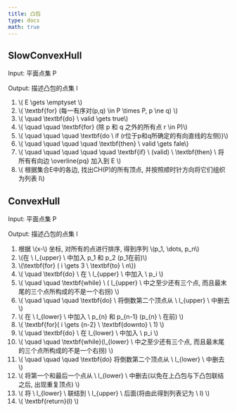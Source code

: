 ```yaml
---
title: 凸包
type: docs
math: true
---
```


## SlowConvexHull

 Input: 平面点集 P

 Output: 描述凸包的点集 l

 1. \\( E \gets \emptyset \\)
 2. \\( \textbf{for} (每一有序对(p,q) \in P \times P, p \ne q)  \\)
 3. \\( \quad \textbf{do} \ valid \gets true\\)
 4. \\( \quad \quad \textbf{for} (除 p 和 q 之外的所有点 r \in P)\\)
 5. \\( \quad \quad \quad \textbf{do \ if (r位于p和q所确定的有向直线的左侧)}\\)
 6. \\( \quad \quad \quad \quad \textbf{then} \ valid \gets fale\\)
 7. \\( \quad \quad \quad \quad \quad \textbf{if} \ (valid) \ \textbf{then} \ 将所有有向边 \overline{pq} 加入到 E \\)
 8. \\( 根据集合E中的各边, 找出CH(P)的所有顶点, 并按照顺时针方向将它们组织为列表 l\\)

## ConvexHull

 Input: 平面点集 P

 Output: 描述凸包的点集 l

 1. 根据 \\(x-\\) 坐标, 对所有的点进行排序, 得到序列 \\(p_1, \dots, p_n\\)
 2. \\(在 \ l_{upper} \ 中加入 p_1 和 p_2 (p_1在前)\\)
 3. \\(\textbf{for} ( i \gets 3 \ \textbf{to} \ n\\))
 4. \\( \quad \textbf{do} \ 在 \ l_{upper} \ 中加入 \ p_i \\)
 5. \\( \quad \quad \textbf{while} \ ( l_{upper} \ 中之至少还有三个点, 而且最末尾的三个点所构成的不是一个右拐) \\)
 6. \\( \quad \quad \quad \textbf{do} \ 将倒数第二个顶点从 \ l_{upper} \ 中删去 \\)
 7. \\( 在 \ l_{lower} \ 中加入 \ p_{n} 和 p_{n-1} (p_{n} \ 在前) \\)
 8. \\( \textbf{for}( i \gets {n-2} \ \textbf{downto} \ 1) \\)
 9. \\( \quad \textbf{do} \ 在 l_{lower} \ 中加入 \ p_i \\)
 10. \\( \quad \quad \textbf{while}(l_{lower} \ 中之至少还有三个点, 而且最末尾的三个点所构成的不是一个右拐) \\)
 11. \\( \quad \quad \quad \textbf{do} 将倒数第二个顶点从 \ l_{lower} \ 中删去 \\)
 12. \\( 将第一个和最后一个点从 \ l_{lower} \ 中删去(以免在上凸包与下凸包联结之后, 出现重复顶点) \\)
 13. \\( 将 \ l_{lower} \ 联结到 \ l_{upper} \ 后面(将由此得到列表记为 \ l) \\)
 14. \\( \textbf{return}(l) \\)